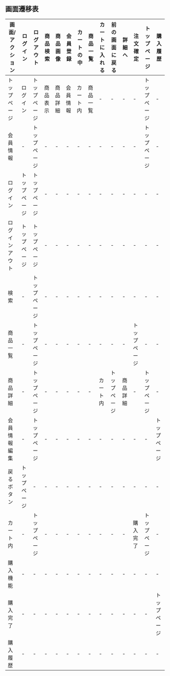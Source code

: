 ## 画面遷移表

|画面/アクション|ログイン|ログアウト|商品検索|商品画像|会員登録|カートの中|商品一覧|カートに入れる|前の画面に戻る|詳細へ|注文確定|トップページ|購入履歴|
|-----------------|-------|---------|-------|-------|-------|---------|-------|-------------|------------|------|------|-----------|-|
|トップページ|ログイン|トップページ|商品表示|商品詳細|会員情報|カート内|商品一覧|-|-|-|-|トップページ|-|
|会員情報|-|トップページ|-|-|-|-|-|-|-|-|-|トップページ|-|
|ログイン|トップページ|トップページ|-|-|-|-|-|-|-|-|-|-|-|トップページ|-|
|ログインアウト|トップページ|トップページ|-|-|-|-|-|-|-|-|-|-|-|トップページ|-|
|検索|-|トップページ|-|-|-|-|-|-|-|-|-|-|-|トップページ|-|
|商品一覧|-|トップページ|-|-|-|-|-|-|-|-|トップページ|-|-|トップページ|-|
|商品詳細|-|トップページ|-|-|-|-|-|カート内|トップページ|商品詳細|-|トップページ|-|
|会員情報編集|-|トップページ|-|-|-|-|-|-|-|-|-|-|トップページ|-|
|戻るボタン|トップページ|-|-|-|-|-|-|-|-|-|-|-|-|トップページ|-|
|カート内|-|トップページ|-|-|-|-|-|-|-|-|購入完了|トップページ|-|
|購入機能|-|-|-|-|-|-|-|-|-|-|-|-|-|トップページ|-|
|購入完了|-|-|-|-|-|-|-|-|-|-|-|-|トップページ|-|
|購入履歴|-|-|-|-|-|-|-|-|-|-|-|-|-|トップページ|-|トップページ
